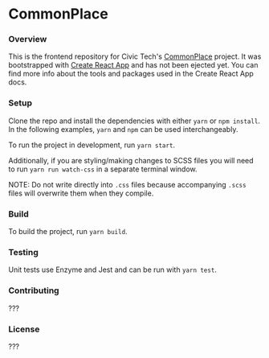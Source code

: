 # CommonPlace

### Overview
This is the frontend repository for Civic Tech's [CommonPlace](http://civictech.us/commonplace/) project. It was bootstrapped with [Create React App](https://github.com/facebookincubator/create-react-app) and has not been ejected yet.  You can find more info about the tools and packages used in the Create React App docs.


### Setup
Clone the repo and install the dependencies with either `yarn` or `npm install`. In the following examples, `yarn` and `npm` can be used interchangeably.

To run the project in development, run `yarn start`.

Additionally, if you are styling/making changes to SCSS files you will need to run `yarn run watch-css` in a separate terminal window.

NOTE: Do not write directly into `.css` files because accompanying `.scss` files will overwrite them when they compile.

### Build
To build the project, run `yarn build`.

### Testing
Unit tests use Enzyme and Jest and can be run with `yarn test`.

### Contributing
???

### License
???
